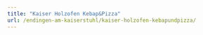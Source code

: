 ```yaml
---
title: "Kaiser Holzofen Kebap&Pizza"
url: /endingen-am-kaiserstuhl/kaiser-holzofen-kebapundpizza/
---
```

